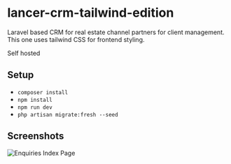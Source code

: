 # lancer-crm-tailwind-edition

Laravel based CRM for real estate channel partners for client management. This one uses tailwind CSS for frontend styling.

Self hosted

## Setup

- `composer install`
- `npm install`
- `npm run dev`
- `php artisan migrate:fresh --seed`

## Screenshots

![Enquiries Index Page](https://i.imgur.com/GJxY5oz.png)
